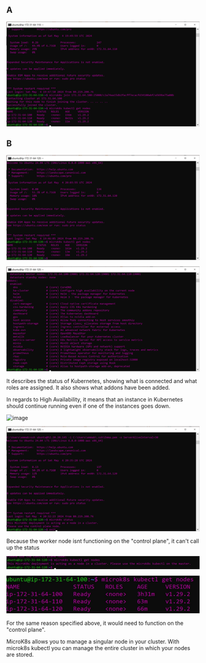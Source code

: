 ## A

![image](get_nodes.jpg)

## B

![image](get_nodes_second.jpg)

![image](status.jpg)

It describes the status of Kubernetes, showing what is connected and what roles are assigned. It also shows what addons have been added.

In regards to High Availability, it means that an instance in Kubernetes should continue running even if one of the instances goes down.

![image](leave.jpg)

![image](status_fail.jpg)

Because the worker node isnt functioning on the "control plane", it can't call up the status

![image](worker_get_nodes.jpg)

![image](master_get_nodes.jpg)

For the same reason specified above, it would need to function on the "control plane".

MicroK8s allows you to manage a singular node in your cluster. With microk8s kubectl you can manage the entire cluster in which your nodes are stored.
